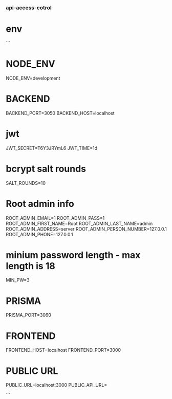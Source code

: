 ### api-access-cotrol

# env

´´´

# NODE_ENV

NODE_ENV=development

# BACKEND

BACKEND_PORT=3050
BACKEND_HOST=localhost

# jwt

JWT_SECRET=T6Y3JRYmL6
JWT_TIME=1d

# bcrypt salt rounds

SALT_ROUNDS=10

# Root admin info

ROOT_ADMIN_EMAIL=1
ROOT_ADMIN_PASS=1
ROOT_ADMIN_FIRST_NAME=Root
ROOT_ADMIN_LAST_NAME=admin
ROOT_ADMIN_ADDRESS=server
ROOT_ADMIN_PERSON_NUMBER=127.0.0.1
ROOT_ADMIN_PHONE=127.0.0.1

# minium password length - max length is 18

MIN_PW=3

# PRISMA

PRISMA_PORT=3060

# FRONTEND

FRONTEND_HOST=localhost
FRONTEND_PORT=3000

# PUBLIC URL

PUBLIC_URL=localhost:3000
PUBLIC_API_URL=

´´´
